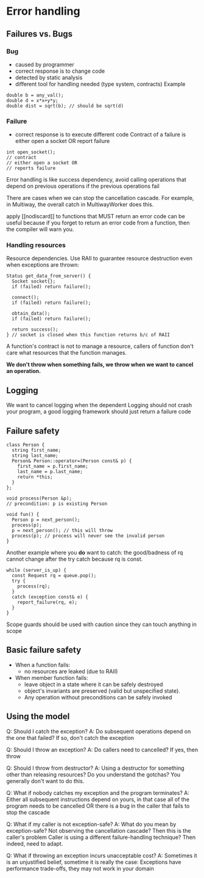 # Error handling

## Failures vs. Bugs
### Bug
- caused by programmer
- correct response is to change code
- detected by static analysis
- different tool for handling needed (type system, contracts)
Example
```
double b = any_val();
double d = x*x+y*y;
double dist = sqrt(b); // should be sqrt(d)
```
### Failure
- correct response is to execute different code
Contract of a failure is either open a socket OR report failure
```
int open_socket();
// contract
// either open a socket OR
// reports failure
```
Error handling is like success dependency, avoid calling operations that depend on previous operations if the previous operations fail

There are cases when we can stop the cancellation cascade. For example, in Multiway, the overall catch in MultiwayWorker does this. 

apply [[nodiscard]] to functions that MUST return an error code can be useful because if you forget to return an error code from a function, then the compiler will warn you. 

### Handling resources
Resource dependencies. Use RAII to guarantee resource destruction even when exceptions are thrown:
```
Status get_data_from_server() {
  Socket socket{};
  if (failed) return failure();
  
  connect();
  if (failed) return failure();

  obtain_data();
  if (failed) return failure();
  
  return success();
} // socket is closed when this function returns b/c of RAII
```
A function's contract is not to manage a resource, callers of function don't care what resources that the function manages.

**We don't throw when something fails, we throw when we want to cancel an operation.**

## Logging
We want to cancel logging when the dependent
Logging should not crash your program, a good logging framework should just return a failure code 

## Failure safety
```
class Person {
  string first_name;
  string last_name;
  Person& Person::operator=(Person const& p) {
    first_name = p.first_name;
    last_name = p.last_name;
    return *this;
  }
};

void process(Person &p);
// precondition: p is existing Person

void fun() {
  Person p = next_person();
  process(p);
  p = next_person(); // this will throw
  process(p); // process will never see the invalid person
}
```
Another example where you **do** want to catch:
the good/badness of rq cannot change after the try catch because rq is const.
```
while (server_is_up) {
  const Request rq = queue.pop();
  try {
    process(rq);
  }
  catch (exception const& e) {
    report_failure(rq, e);
  }
}
```
Scope guards should be used with caution since they can touch anything in scope
## Basic failure safety
- When a function fails: 
  - no resources are leaked (due to RAII)
- When member function fails:
  - leave object in a state where it can be safely destroyed
  - object's invariants are preserved (valid but unspecified state). 
  - Any operation without preconditions can be safely invoked

## Using the model
Q: Should I catch the exception?
A: Do subsequent operations depend on the one that failed? If so, don't catch the exception

Q: Should I throw an exception?
A: Do callers need to cancelled? If yes, then throw

Q: Should I throw from destructor?
A: Using a destructor for something other than releasing resources? Do you understand the gotchas? You generally don't want to do this.

Q: What if nobody catches my exception and the program terminates?
A: Either all subsequent instructions depend on yours, in that case all of the program needs to be cancelled 
OR there is a bug in the caller that fails to stop the cascade

Q: What if my caller is not exception-safe?
A: What do you mean by exception-safe?
Not observing the cancellation cascade? Then this is the caller's problem
Caller is using a different failure-handling technique? Then indeed, need to adapt.

Q: What if throwing an exception incurs unacceptable cost?
A: Sometimes it is an unjustified belief, sometime it is really the case: 
  Exceptions have performance trade-offs, they may not work in your domain
